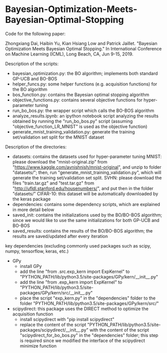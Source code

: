 # Bayesian-Optimization-Meets-Bayesian-Optimal-Stopping
Code for the following paper:

Zhongxiang Dai, Haibin Yu, Kian Hsiang Low and Patrick Jaillet. "Bayesian Optimization
Meets Bayesian Optimal Stopping." In International Conference on Machine Learning (ICML),
Long Beach, CA, Jun 9-15, 2019.



Description of the scripts:
* bayesian_optimization.py: the BO algorithm; implements both standard GP-UCB and BO-BOS
* helper_funcs.py: some helper functions (e.g. acquisition functions) for the BO algorithm
* bos_function.py: contains the Bayesian optimal stopping algorithm
* objective_functions.py: contains several objective functions for hyper-parameter tuning
* run_bo_bos.py: the wrapper script which calls the BO-BOS algorithm
* analyze_results.ipynb: an ipython notebook script analyzing the results obtained by running the "run_bo_bos.py" script (assuming "objective_function_LR_MNIST" is used as the objective function)
* generate_mnist_training_validation.py: generate the training set/validation set split for the MNIST dataset


Description of the directories:
* datasets: contains the datasets used for hyper-parameter tuning
    MNIST: please download the "mnist-original.zip" from "https://www.kaggle.com/avnishnish/mnist-original", and unzip to folder "datasets/";
        then, run "generate_mnist_training_validation.py", which will generate the training set/validation set split.
    SVHN: please download the files "train.tar.gz" and "test.tar.gz" from "http://ufldl.stanford.edu/housenumbers/", 
        and put then in the folder "datasets/"
    CIFAR-10: this dataset will be automatically downloaded by the keras package
* dependencies: contains some dependency scripts, which are explained in more detail below
* saved_init: contains the initializations used by the BO/BO-BOS algorithm; since we would like to use the same initializations for both GP-UCB and BO-BOS
* saved_results: contains the results of the BO/BO-BOS algorithm; the results are saved/updated after every iteration


key dependencies (excluding commonly used packages such as scipy, numpy, tensorflow, keras, etc.)
* GPy
    * install GPy
    * add the line "from .src.exp_kern import ExpKernel" to "PYTHON_PATH/lib/python3.5/site-packages/GPy/kern/\_\_init\_\_.py"
    * add the line "from .exp_kern import ExpKernel" to "PYTHON_PATH/lib/python3.5/site-packages/GPy/kern/src/\_\_init\_\_.py"
    * place the script "exp_kern.py" in the "dependencies" folder to the folder "PYTHON_PATH/lib/python3.5/site-packages/GPy/kern/src/"
* scipydirect: this package uses the DIRECT method to optimize the acquisition function
    * install scipydirect with "pip install scipydirect"
    * replace the content of the script "PYTHON_PATH/lib/python3.5/site-packages/scipydirect/\_\_init\_\_.py" with the content of the script "scipydirect_for_bo_bos.py" in the "dependencies" folder; this step is required since we modified the interface of the scipydirect minimize function
